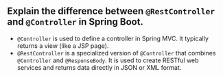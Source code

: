 ## **Explain the difference between `@RestController` and `@Controller` in Spring Boot.**
   - `@Controller` is used to define a controller in Spring MVC. It typically returns a view (like a JSP page).
   - `@RestController` is a specialized version of `@Controller` that combines `@Controller` and `@ResponseBody`. It is used to create RESTful web services and returns data directly in JSON or XML format.